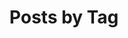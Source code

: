 ---
title: "Posts by Tag"
excerpt: "List of posts by tag"
layout: tags
permalink: /tags/
author_profile: false
---